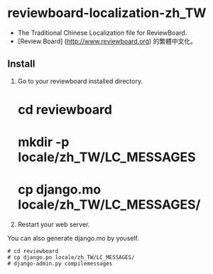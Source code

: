 reviewboard-localization-zh_TW
=======================

* The Traditional Chinese Localization file for ReviewBoard.
* [Review Board] (http://www.reviewboard.org) 的繁體中文化。

Install
-----------------------
1. Go to your reviewboard installed directory.

    # cd reviewboard
    # mkdir -p locale/zh_TW/LC_MESSAGES
    # cp django.mo locale/zh_TW/LC_MESSAGES/

2. Restart your web server.

You can also generate django.mo by youself.

    # cd reviewboard
    # cp django.po locale/zh_TW/LC_MESSAGES/
    # django-admin.py compilemessages

